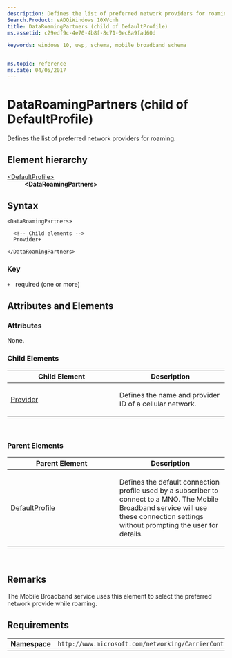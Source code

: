 ```yaml
---
description: Defines the list of preferred network providers for roaming.
Search.Product: eADQiWindows 10XVcnh
title: DataRoamingPartners (child of DefaultProfile)
ms.assetid: c29edf9c-4e70-4b8f-8c71-0ec8a9fad60d

keywords: windows 10, uwp, schema, mobile broadband schema


ms.topic: reference
ms.date: 04/05/2017
---
```


# DataRoamingPartners (child of DefaultProfile)


Defines the list of preferred network providers for roaming.

## Element hierarchy

<dl>
<dt><a href="element-defaultprofile.md">&lt;DefaultProfile&gt;</a></dt>
<dd><b>&lt;DataRoamingPartners&gt;</b></dd>
</dl>

## Syntax

``` syntax
<DataRoamingPartners>

  <!-- Child elements -->
  Provider+

</DataRoamingPartners>
```

### Key

`+`   required (one or more)

## Attributes and Elements


### Attributes

None.

### Child Elements

<table>
<colgroup>
<col width="50%" />
<col width="50%" />
</colgroup>
<thead>
<tr class="header">
<th>Child Element</th>
<th>Description</th>
</tr>
</thead>
<tbody>
<tr class="odd">
<td><a href="element-provider.md">Provider</a> </td>
<td><p>Defines the name and provider ID of a cellular network.</p></td>
</tr>
</tbody>
</table>

 

### Parent Elements

<table>
<colgroup>
<col width="50%" />
<col width="50%" />
</colgroup>
<thead>
<tr class="header">
<th>Parent Element</th>
<th>Description</th>
</tr>
</thead>
<tbody>
<tr class="odd">
<td><a href="element-defaultprofile.md">DefaultProfile</a> </td>
<td><p>Defines the default connection profile used by a subscriber to connect to a MNO. The Mobile Broadband service will use these connection settings without prompting the user for details.</p></td>
</tr>
</tbody>
</table>

 

## Remarks

The Mobile Broadband service uses this element to select the preferred network provide while roaming.

## Requirements

|          |         |
|----------|--------------|
| **Namespace** | `http://www.microsoft.com/networking/CarrierControl/WWAN/v1` |

 

 



